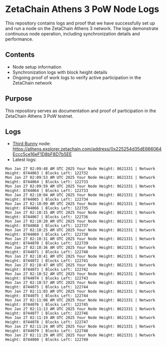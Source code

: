 # ZetaChain Athens 3 PoW Node Logs
This repository contains logs and proof that we have successfully set up and run a node on the ZetaChain Athens 3 network. The logs demonstrate continuous node operation, including synchronization details and performance.

## Contents
- Node setup information
- Synchronization logs with block height details
- Ongoing proof of work logs to verify active participation in the ZetaChain network

## Purpose
This repository serves as documentation and proof of participation in the ZetaChain Athens 3 PoW testnet.

## Logs

- [Third Bunny](https://thirdbunny.xyz/) node: https://athens.explorer.zetachain.com/address/0x225254d35dE666064Eccc5ce16eF1D8bF8D7b5EE
- Latest logs:
```
Mon Jan 27 02:09:48 AM UTC 2025 Your Node Height: 8621331 | Network Height: 8744063 | Blocks Left: 122732
Mon Jan 27 02:09:53 AM UTC 2025 Your Node Height: 8621331 | Network Height: 8744064 | Blocks Left: 122733
Mon Jan 27 02:09:59 AM UTC 2025 Your Node Height: 8621331 | Network Height: 8744064 | Blocks Left: 122733
Mon Jan 27 02:10:04 AM UTC 2025 Your Node Height: 8621331 | Network Height: 8744065 | Blocks Left: 122734
Mon Jan 27 02:10:09 AM UTC 2025 Your Node Height: 8621331 | Network Height: 8744066 | Blocks Left: 122735
Mon Jan 27 02:10:15 AM UTC 2025 Your Node Height: 8621331 | Network Height: 8744067 | Blocks Left: 122736
Mon Jan 27 02:10:20 AM UTC 2025 Your Node Height: 8621331 | Network Height: 8744068 | Blocks Left: 122737
Mon Jan 27 02:10:25 AM UTC 2025 Your Node Height: 8621331 | Network Height: 8744069 | Blocks Left: 122738
Mon Jan 27 02:10:31 AM UTC 2025 Your Node Height: 8621331 | Network Height: 8744070 | Blocks Left: 122739
Mon Jan 27 02:10:36 AM UTC 2025 Your Node Height: 8621331 | Network Height: 8744071 | Blocks Left: 122740
Mon Jan 27 02:10:41 AM UTC 2025 Your Node Height: 8621331 | Network Height: 8744072 | Blocks Left: 122741
Mon Jan 27 02:10:47 AM UTC 2025 Your Node Height: 8621331 | Network Height: 8744073 | Blocks Left: 122742
Mon Jan 27 02:10:52 AM UTC 2025 Your Node Height: 8621331 | Network Height: 8744074 | Blocks Left: 122743
Mon Jan 27 02:10:57 AM UTC 2025 Your Node Height: 8621331 | Network Height: 8744075 | Blocks Left: 122744
Mon Jan 27 02:11:03 AM UTC 2025 Your Node Height: 8621331 | Network Height: 8744075 | Blocks Left: 122744
Mon Jan 27 02:11:08 AM UTC 2025 Your Node Height: 8621331 | Network Height: 8744076 | Blocks Left: 122745
Mon Jan 27 02:11:13 AM UTC 2025 Your Node Height: 8621331 | Network Height: 8744077 | Blocks Left: 122746
Mon Jan 27 02:11:19 AM UTC 2025 Your Node Height: 8621331 | Network Height: 8744078 | Blocks Left: 122747
Mon Jan 27 02:11:24 AM UTC 2025 Your Node Height: 8621331 | Network Height: 8744079 | Blocks Left: 122748
Mon Jan 27 02:11:29 AM UTC 2025 Your Node Height: 8621331 | Network Height: 8744080 | Blocks Left: 122749
```
